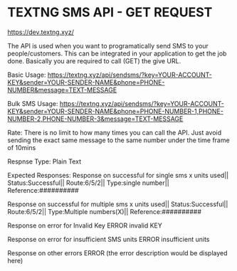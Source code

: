 # TEXTNG SMS API - GET REQUEST

https://dev.textng.xyz/

The API is used when you want to programatically send SMS to your people/customers. This can be integrated in your application to get the job done. Basically you are required to call (GET) the give URL.

Basic Usage:
https://textng.xyz/api/sendsms/?key=YOUR-ACCOUNT-KEY&sender=YOUR-SENDER-NAME&phone=PHONE-NUMBER&message=TEXT-MESSAGE

Bulk SMS Usage:
https://textng.xyz/api/sendsms/?key=YOUR-ACCOUNT-KEY&sender=YOUR-SENDER-NAME&phone=PHONE-NUMBER-1,PHONE-NUMBER-2,PHONE-NUMBER-3&message=TEXT-MESSAGE

Rate: 
There is no limit to how many times you can call the API. Just avoid sending the exact same message to the same number under the time frame of 10mins

Respnse Type: 
Plain Text

Expected Responses:
Response on successful for single sms
x units used|| Status:Successful|| Route:6/5/2|| Type:single number|| Reference:##########

Response on successful for multiple sms
x units used|| Status:Successful|| Route:6/5/2|| Type:Multiple numbers(X)|| Reference:##########

Response on error for Invalid Key
ERROR invalid KEY

Response on error for insufficient SMS units
ERROR insufficient units

Response on other errors
ERROR (the error description would be displayed here)
